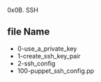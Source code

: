 0x0B. SSH


<h2> file Name</h2>

<ul>
<li>0-use_a_private_key</li>
<li>1-create_ssh_key_pair</li>
<li>2-ssh_config</li>
<li>100-puppet_ssh_config.pp</li>

</ul>